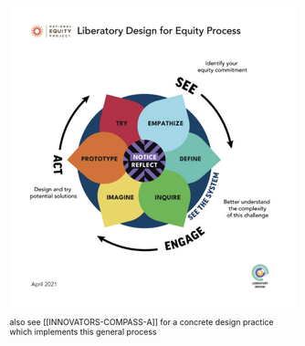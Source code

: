 ![](media/cleanshot_2024-04-12-at-14-13-02@2x.png)

also see [[INNOVATORS-COMPASS-A]] for a concrete design practice which implements this general process